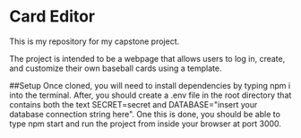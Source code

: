 # Card Editor
This is my repository for my capstone project.

The project is intended to be a webpage that allows users to log in, create, and customize their own baseball cards using a template.

##Setup
Once cloned, you will need to install dependencies by typing npm i into the terminal. After, you should create a .env file in the root directory that contains both the text SECRET=secret and DATABASE="insert your database connection string here". One this is done, you should be able to type npm start and run the project from inside your browser at port 3000.
